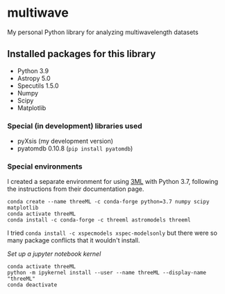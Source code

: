 # multiwave

My personal Python library for analyzing multiwavelength datasets

## Installed packages for this library

* Python 3.9
* Astropy 5.0
* Specutils 1.5.0
* Numpy
* Scipy
* Matplotlib

### Special (in development) libraries used

* pyXsis (my development version)
* pyatomdb 0.10.8 (`pip install pyatomdb`)

### Special environments

I created a separate environment for using [3ML](https://threeml.readthedocs.io/en/stable/index.html) with Python 3.7, following the instructions from their documentation page.

```
conda create --name threeML -c conda-forge python=3.7 numpy scipy matplotlib
conda activate threeML
conda install -c conda-forge -c threeml astromodels threeml
```

I tried `conda install -c xspecmodels xspec-modelsonly` but there were so many package conflicts that it wouldn't install.

*Set up a jupyter notebook kernel*

```
conda activate threeML
python -m ipykernel install --user --name threeML --display-name "threeML"
conda deactivate
```